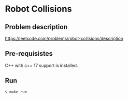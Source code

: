 # Robot Collisions

## Problem description
https://leetcode.com/problems/robot-collisions/description

## Pre-requisistes
C++ with c++ 17 support is installed.

## Run

```
$ make run
```